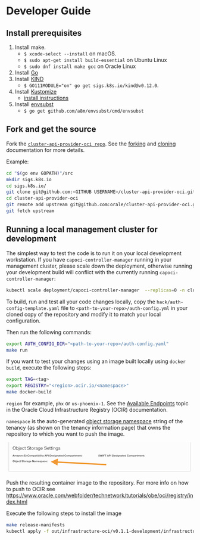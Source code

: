 # Developer Guide

## Install prerequisites

1. Install make.
   - `$ xcode-select --install` on macOS.
   - `$ sudo apt-get install build-essential` on Ubuntu Linux
   - `$ sudo dnf install make gcc` on Oracle Linux
1. Install [Go][go]
1. Install [KIND][kind]
    - `$ GO111MODULE="on" go get sigs.k8s.io/kind@v0.12.0`.
1. Install [Kustomize][kustomize]
    - [install instructions][kustomizelinux]
1. Install [envsubst][envsubst]
   - `$ go get github.com/a8m/envsubst/cmd/envsubst`

## Fork and get the source

Fork the [`cluster-api-provider-oci repo`](https://github.com/oracle/cluster-api-provider-oci).
See the [forking](https://docs.github.com/en/get-started/quickstart/fork-a-repo) and
[cloning](https://docs.github.com/en/repositories/creating-and-managing-repositories/cloning-a-repository)
documentation for more details.

Example:
```bash
cd "$(go env GOPATH)"/src
mkdir sigs.k8s.io
cd sigs.k8s.io/
git clone git@github.com:<GITHUB USERNAME>/cluster-api-provider-oci.git
cd cluster-api-provider-oci
git remote add upstream git@github.com:orale/cluster-api-provider-oci.git
git fetch upstream
```

## Running a local management cluster for development

The simplest way to test the code is to run it on your local development workstation.
If you have `capoci-controller-manager` running in your management cluster,
please scale down the deployment, otherwise running your development build will conflict with the 
currently running `capoci-controller-manager`:

```bash
kubectl scale deployment/capoci-controller-manager  --replicas=0 -n cluster-api-provider-oci-system
```

To build, run and test all your code changes locally, copy the
`hack/auth-config-template.yaml` file to `<path-to-your-repo>/auth-config.yml` in your
cloned copy of the repository and modify it to match your local configuration.

Then run the following commands:

```bash
export AUTH_CONFIG_DIR="<path-to-your-repo>/auth-config.yaml"
make run
```

If you want to test your changes using an image built locally using `docker build`, execute the
following steps:

```bash
export TAG=<tag>
export REGISTRY="<region>.ocir.io/<namespace>"
make docker-build
```

`region` for example, `phx` or `us-phoenix-1`. See the
[Available Endpoints](https://docs.oracle.com/en-us/iaas/Content/Registry/Concepts/registryprerequisites.htm#Availab)
topic in the Oracle Cloud Infrastructure Registry (OCIR) documentation.

`namespace` is the auto-generated [object storage namespace](https://docs.oracle.com/en-us/iaas/Content/Object/Tasks/understandingnamespaces.htm)
string of the tenancy (as shown on the tenancy information page) that owns the
repository to which you want to push the image.

![tenancy_namespace](../images/tenancy_namespace.png)

Push the resulting container image to the repository. For more info on how to push
to OCIR see
<https://www.oracle.com/webfolder/technetwork/tutorials/obe/oci/registry/index.html>

Execute the following steps to install the image

```bash
make release-manifests
kubectl apply -f out/infrastructure-oci/v0.1.1-development/infrastructure-components.yaml
```

[go]: https://golang.org/doc/install
[go.mod]: https://github.com/kubernetes-sigs/cluster-api-provider-aws/blob/master/go.mod
[kind]: https://sigs.k8s.io/kind
[kustomize]: https://github.com/kubernetes-sigs/kustomize
[kustomizelinux]: https://github.com/kubernetes-sigs/kustomize/blob/master/docs/INSTALL.md
[envsubst]: https://github.com/a8m/envsubst
